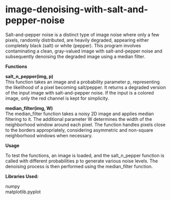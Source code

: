 # image-denoising-with-salt-and-pepper-noise

Salt-and-pepper noise is a distinct type of image noise where only a few pixels, randomly distributed, are heavily degraded, appearing either completely black (salt) or white (pepper). This program involves contaminating a clean, gray-valued image with salt-and-pepper noise and subsequently denoising the degraded image using a median filter.

**Functions** <br />

**salt_n_pepper(img, p)** <br />
This function takes an image and a probability parameter p, representing the likelihood of a pixel becoming salt/pepper. It returns a degraded version of the input image with salt-and-pepper noise. If the input is a colored image, only the red channel is kept for simplicity.

**median_filter(img, W)** <br />
The median_filter function takes a noisy 2D image and applies median filtering to it. The additional parameter W determines the width of the neighborhood window around each pixel. The function handles pixels close to the borders appropriately, considering asymmetric and non-square neighborhood windows when necessary.

**Usage** <br />

To test the functions, an image is loaded, and the salt_n_pepper function is called with different probabilities p to generate various noise levels. The denoising process is then performed using the median_filter function. <br />

**Libraries Used:** <br />

numpy <br />
matplotlib.pyplot
